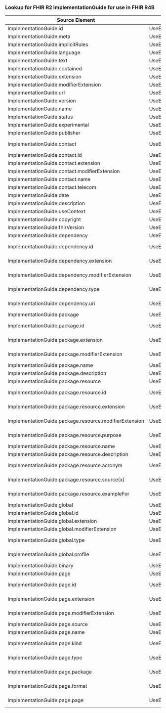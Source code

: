 ### Lookup for FHIR R2 ImplementationGuide for use in FHIR R4B

| Source Element | Usage | Target |
| -------------- | ----- | ------ |
| ImplementationGuide.id | UseElementSameName | ImplementationGuide.id |
| ImplementationGuide.meta | UseElementSameName | ImplementationGuide.meta |
| ImplementationGuide.implicitRules | UseElementSameName | ImplementationGuide.implicitRules |
| ImplementationGuide.language | UseElementSameName | ImplementationGuide.language |
| ImplementationGuide.text | UseElementSameName | ImplementationGuide.text |
| ImplementationGuide.contained | UseElementSameName | ImplementationGuide.contained |
| ImplementationGuide.extension | UseElementSameName | ImplementationGuide.extension |
| ImplementationGuide.modifierExtension | UseElementSameName | ImplementationGuide.modifierExtension |
| ImplementationGuide.url | UseElementSameName | ImplementationGuide.url |
| ImplementationGuide.version | UseElementSameName | ImplementationGuide.version |
| ImplementationGuide.name | UseElementSameName | ImplementationGuide.name |
| ImplementationGuide.status | UseElementSameName | ImplementationGuide.status |
| ImplementationGuide.experimental | UseElementSameName | ImplementationGuide.experimental |
| ImplementationGuide.publisher | UseElementSameName | ImplementationGuide.publisher |
| ImplementationGuide.contact | UseExtension | http://hl7.org/fhir/1.0/StructureDefinition/extension-ImplementationGuide.contact |
| ImplementationGuide.contact.id | UseExtensionFromAncestor | - |
| ImplementationGuide.contact.extension | UseExtensionFromAncestor | - |
| ImplementationGuide.contact.modifierExtension | UseExtensionFromAncestor | - |
| ImplementationGuide.contact.name | UseExtensionFromAncestor | - |
| ImplementationGuide.contact.telecom | UseExtensionFromAncestor | - |
| ImplementationGuide.date | UseElementSameName | ImplementationGuide.date |
| ImplementationGuide.description | UseElementSameName | ImplementationGuide.description |
| ImplementationGuide.useContext | UseElementSameName | ImplementationGuide.useContext |
| ImplementationGuide.copyright | UseElementSameName | ImplementationGuide.copyright |
| ImplementationGuide.fhirVersion | UseElementSameName | ImplementationGuide.fhirVersion |
| ImplementationGuide.dependency | UseElementRenamed | ImplementationGuide.dependsOn |
| ImplementationGuide.dependency.id | UseExtension | http://hl7.org/fhir/1.0/StructureDefinition/extension-ImplementationGuide.dependency.id |
| ImplementationGuide.dependency.extension | UseExtension | http://hl7.org/fhir/1.0/StructureDefinition/extension-ImplementationGuide.dependency.extension |
| ImplementationGuide.dependency.modifierExtension | UseExtension | http://hl7.org/fhir/1.0/StructureDefinition/extension-ImplementationGuide.dependency.modifierExtension |
| ImplementationGuide.dependency.type | UseExtension | http://hl7.org/fhir/1.0/StructureDefinition/extension-ImplementationGuide.dependency.type |
| ImplementationGuide.dependency.uri | UseExtension | http://hl7.org/fhir/1.0/StructureDefinition/extension-ImplementationGuide.dependency.uri |
| ImplementationGuide.package | UseElementRenamed | ImplementationGuide.definition.grouping |
| ImplementationGuide.package.id | UseExtension | http://hl7.org/fhir/1.0/StructureDefinition/extension-ImplementationGuide.package.id |
| ImplementationGuide.package.extension | UseExtension | http://hl7.org/fhir/1.0/StructureDefinition/extension-ImplementationGuide.package.extension |
| ImplementationGuide.package.modifierExtension | UseExtension | http://hl7.org/fhir/1.0/StructureDefinition/extension-ImplementationGuide.package.modifierExtension |
| ImplementationGuide.package.name | UseElementRenamed | ImplementationGuide.definition.grouping.name |
| ImplementationGuide.package.description | UseElementRenamed | ImplementationGuide.definition.grouping.description |
| ImplementationGuide.package.resource | UseElementRenamed | ImplementationGuide.definition.resource |
| ImplementationGuide.package.resource.id | UseExtension | http://hl7.org/fhir/1.0/StructureDefinition/extension-ImplementationGuide.package.resource.id |
| ImplementationGuide.package.resource.extension | UseExtension | http://hl7.org/fhir/1.0/StructureDefinition/extension-ImplementationGuide.package.resource.extension |
| ImplementationGuide.package.resource.modifierExtension | UseExtension | http://hl7.org/fhir/1.0/StructureDefinition/extension-ImplementationGuide.package.resource.modifierExtension |
| ImplementationGuide.package.resource.purpose | UseExtension | http://hl7.org/fhir/1.0/StructureDefinition/extension-ImplementationGuide.package.resource.purpose |
| ImplementationGuide.package.resource.name | UseElementRenamed | ImplementationGuide.definition.resource.name |
| ImplementationGuide.package.resource.description | UseElementRenamed | ImplementationGuide.definition.resource.description |
| ImplementationGuide.package.resource.acronym | UseExtension | http://hl7.org/fhir/1.0/StructureDefinition/extension-ImplementationGuide.package.resource.acronym |
| ImplementationGuide.package.resource.source[x] | UseExtension | http://hl7.org/fhir/1.0/StructureDefinition/extension-ImplementationGuide.package.resource.source |
| ImplementationGuide.package.resource.exampleFor | UseExtension | http://hl7.org/fhir/1.0/StructureDefinition/extension-ImplementationGuide.package.resource.exampleFor |
| ImplementationGuide.global | UseElementSameName | ImplementationGuide.global |
| ImplementationGuide.global.id | UseElementSameName | ImplementationGuide.global.id |
| ImplementationGuide.global.extension | UseElementSameName | ImplementationGuide.global.extension |
| ImplementationGuide.global.modifierExtension | UseElementSameName | ImplementationGuide.global.modifierExtension |
| ImplementationGuide.global.type | UseExtension | http://hl7.org/fhir/1.0/StructureDefinition/extension-ImplementationGuide.global.type |
| ImplementationGuide.global.profile | UseExtension | http://hl7.org/fhir/1.0/StructureDefinition/extension-ImplementationGuide.global.profile |
| ImplementationGuide.binary | UseElementRenamed | ImplementationGuide.manifest.other |
| ImplementationGuide.page | UseElementRenamed | ImplementationGuide.manifest.page |
| ImplementationGuide.page.id | UseExtension | http://hl7.org/fhir/1.0/StructureDefinition/extension-ImplementationGuide.page.id |
| ImplementationGuide.page.extension | UseExtension | http://hl7.org/fhir/1.0/StructureDefinition/extension-ImplementationGuide.page.extension |
| ImplementationGuide.page.modifierExtension | UseExtension | http://hl7.org/fhir/1.0/StructureDefinition/extension-ImplementationGuide.page.modifierExtension |
| ImplementationGuide.page.source | UseElementRenamed | ImplementationGuide.manifest.page.name |
| ImplementationGuide.page.name | UseElementRenamed | ImplementationGuide.manifest.page.title |
| ImplementationGuide.page.kind | UseExtension | http://hl7.org/fhir/1.0/StructureDefinition/extension-ImplementationGuide.page.kind |
| ImplementationGuide.page.type | UseExtension | http://hl7.org/fhir/1.0/StructureDefinition/extension-ImplementationGuide.page.type |
| ImplementationGuide.page.package | UseExtension | http://hl7.org/fhir/1.0/StructureDefinition/extension-ImplementationGuide.page.package |
| ImplementationGuide.page.format | UseExtension | http://hl7.org/fhir/1.0/StructureDefinition/extension-ImplementationGuide.page.format |
| ImplementationGuide.page.page | UseExtension | http://hl7.org/fhir/1.0/StructureDefinition/extension-ImplementationGuide.page.page |
